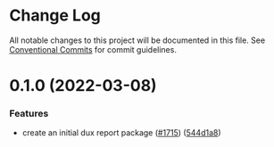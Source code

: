 # Change Log

All notable changes to this project will be documented in this file.
See [Conventional Commits](https://conventionalcommits.org) for commit guidelines.

# 0.1.0 (2022-03-08)


### Features

* create an initial dux report package ([#1715](https://github.com/carbon-design-system/ibm-cloud-cognitive/issues/1715)) ([544d1a8](https://github.com/carbon-design-system/ibm-cloud-cognitive/commit/544d1a8f22d65a1e8cb8e9aea636cb9e7852dd2d))
